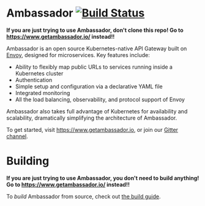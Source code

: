 Ambassador [![Build Status](https://travis-ci.org/datawire/ambassador.png)](https://travis-ci.org/datawire/ambassador)
==========

**If you are just trying to use Ambassador, don't clone this repo! Go to https://www.getambassador.io/ instead!!**

Ambassador is an open source Kubernetes-native API Gateway built on [Envoy](https://envoyproxy.github.io), designed for microservices. Key features include:

* Ability to flexibly map public URLs to services running inside a Kubernetes cluster
* Authentication
* Simple setup and configuration via a declarative YAML file
* Integrated monitoring
* All the load balancing, observability, and protocol support of Envoy

Ambassador also takes full advantage of Kubernetes for availability and scalability, dramatically simplifying the architecture of Ambassador.

To get started, visit https://www.getambassador.io, or join our [Gitter channel](https://gitter.im/datawire/ambassador).

Building
========

**If you are just trying to use Ambassador, you don't need to build anything! Go to https://www.getambassador.io/ instead!!**

To _build_ Ambassador from source, check out [the build guide](BUILDING.md).
